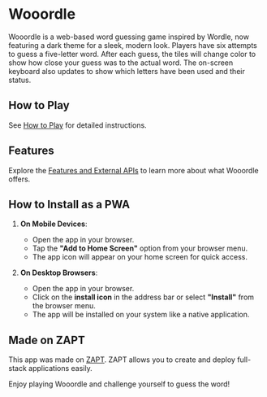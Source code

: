 # Wooordle

Wooordle is a web-based word guessing game inspired by Wordle, now featuring a dark theme for a sleek, modern look. Players have six attempts to guess a five-letter word. After each guess, the tiles will change color to show how close your guess was to the actual word. The on-screen keyboard also updates to show which letters have been used and their status.

## How to Play

See [How to Play](HOW_TO_PLAY.md) for detailed instructions.

## Features

Explore the [Features and External APIs](FEATURES_AND_API.md) to learn more about what Wooordle offers.

## How to Install as a PWA

1. **On Mobile Devices**:
   - Open the app in your browser.
   - Tap the **"Add to Home Screen"** option from your browser menu.
   - The app icon will appear on your home screen for quick access.

2. **On Desktop Browsers**:
   - Open the app in your browser.
   - Click on the **install icon** in the address bar or select **"Install"** from the browser menu.
   - The app will be installed on your system like a native application.

## Made on ZAPT

This app was made on [ZAPT](https://www.zapt.ai). ZAPT allows you to create and deploy full-stack applications easily.

Enjoy playing Wooordle and challenge yourself to guess the word!